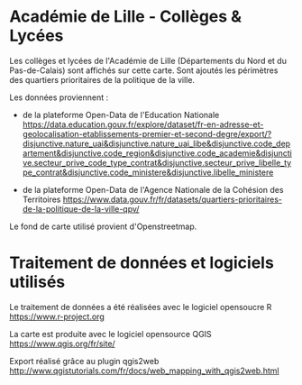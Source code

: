 # Académie de Lille - Collèges & Lycées

Les collèges et lycées de l'Académie de Lille (Départements du Nord et du Pas-de-Calais) sont affichés sur cette carte. Sont ajoutés les périmètres des quartiers prioritaires de la politique de la ville.  

Les données proviennent :
- de la plateforme Open-Data de l'Education Nationale 
https://data.education.gouv.fr/explore/dataset/fr-en-adresse-et-geolocalisation-etablissements-premier-et-second-degre/export/?disjunctive.nature_uai&disjunctive.nature_uai_libe&disjunctive.code_departement&disjunctive.code_region&disjunctive.code_academie&disjunctive.secteur_prive_code_type_contrat&disjunctive.secteur_prive_libelle_type_contrat&disjunctive.code_ministere&disjunctive.libelle_ministere

- de la plateforme Open-Data de l'Agence Nationale de la Cohésion des Territoires
https://www.data.gouv.fr/fr/datasets/quartiers-prioritaires-de-la-politique-de-la-ville-qpv/ 

Le fond de carte utilisé provient d'Openstreetmap. 

# Traitement de données et logiciels utilisés

Le traitement de données a été réalisées avec le logiciel opensoucre R 
https://www.r-project.org 

La carte est produite avec le logiciel opensource QGIS
https://www.qgis.org/fr/site/

Export réalisé grâce au plugin qgis2web
http://www.qgistutorials.com/fr/docs/web_mapping_with_qgis2web.html
